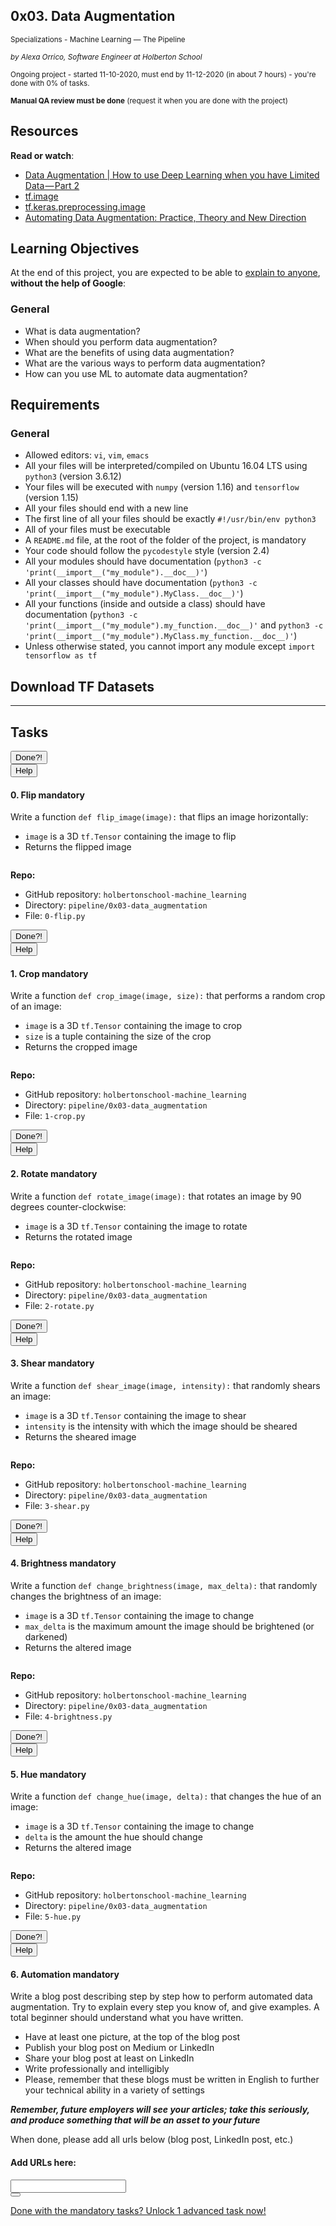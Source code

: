 <article class=""><div id="jigsaw-shortcut-lists"></div><h1 class="gap">0x03. Data Augmentation</h1><div id="project_id" style="display: none" data-project-id="852"></div><p class="sm-gap"><small><i class="fa fa-folder-open"></i> Specializations - Machine Learning ― The Pipeline </small></p><p><em><small><i class="fa fa-user"></i> by Alexa Orrico, Software Engineer at Holberton School </small></em></p><p><small><i class="fa fa-calendar"></i> Ongoing project - started 11-10-2020, must end by 11-12-2020 (in about 7 hours) - you're done with <span id="student_task_done_percentage">0</span>% of tasks. </small></p><p><small><i class="fa fa-check-square"></i><strong>Manual QA review must be done</strong> (request it when you are done with the project) </small></p><article id="description" class="gap formatted-content"><h2>Resources</h2><p><strong>Read or watch</strong>:</p><ul><li><a href="/rltoken/2jHe5oim91wZro4SRdoB1w" title="Data Augmentation | How to use Deep Learning when you have Limited Data — Part 2" target="_blank">Data Augmentation | How to use Deep Learning when you have Limited Data — Part 2</a></li><li><a href="/rltoken/SJyavhXgzGprWBKoU0p2Ow" title="tf.image" target="_blank">tf.image</a></li><li><a href="/rltoken/gezEJPsqC-6-mGpI0B38Wg" title="tf.keras.preprocessing.image" target="_blank">tf.keras.preprocessing.image</a></li><li><a href="/rltoken/wboFN7gUujerC1dfHX24PQ" title="Automating Data Augmentation: Practice, Theory and New Direction" target="_blank">Automating Data Augmentation: Practice, Theory and New Direction</a></li></ul><h2>Learning Objectives</h2><p>At the end of this project, you are expected to be able to <a href="/rltoken/UY4u9LTJumHV5HGaINEnDA" title="explain to anyone" target="_blank">explain to anyone</a>, <strong>without the help of Google</strong>:</p><h3>General</h3><ul><li>What is data augmentation?</li><li>When should you perform data augmentation?</li><li>What are the benefits of using data augmentation?</li><li>What are the various ways to perform data augmentation?</li><li>How can you use ML to automate data augmentation?</li></ul><h2>Requirements</h2><h3>General</h3><ul><li>Allowed editors: <code>vi</code>, <code>vim</code>, <code>emacs</code></li><li>All your files will be interpreted/compiled on Ubuntu 16.04 LTS using <code>python3</code> (version 3.6.12)</li><li>Your files will be executed with <code>numpy</code> (version 1.16) and <code>tensorflow</code> (version 1.15)</li><li>All your files should end with a new line</li><li>The first line of all your files should be exactly <code>#!/usr/bin/env python3</code></li><li>All of your files must be executable</li><li>A <code>README.md</code> file, at the root of the folder of the project, is mandatory</li><li>Your code should follow the <code>pycodestyle</code> style (version 2.4)</li><li>All your modules should have documentation (<code>python3 -c 'print(__import__("my_module").__doc__)'</code>)</li><li>All your classes should have documentation (<code>python3 -c 'print(__import__("my_module").MyClass.__doc__)'</code>)</li><li>All your functions (inside and outside a class) should have documentation (<code>python3 -c 'print(__import__("my_module").my_function.__doc__)'</code> and <code>python3 -c 'print(__import__("my_module").MyClass.my_function.__doc__)'</code>)</li><li>Unless otherwise stated, you cannot import any module except <code>import tensorflow as tf</code></li></ul><h2>Download TF Datasets</h2><precode language="" precodenum="0"></precode></article><!-- Servers --><!-- Tasks --><hr class="gap"><h2 class="gap">Tasks</h2><section class="formatted-content"><div data-role="task7121" data-position="1"><div class=" clearfix gap" id="task-7121"><span id="user_id" data-id="870"></span><div class="student_task_controls"><!-- button Done --><button class="student_task_done btn btn-default no" data-task-id="7121"><span class="no"><i class="fa fa-square-o"></i></span><span class="yes"><i class="fa fa-check-square-o"></i></span><span class="pending"><i class="fa fa-spinner fa-pulse"></i></span> Done<span class="no pending">?</span><span class="yes">!</span></button><br><!-- button Help! --><button class="users_done_for_task btn btn-default btn-default" data-task-id="7121" data-project-id="852" data-toggle="modal" data-target="#task-7121-users-done-modal"> Help </button></div><h4 class="task"> 0. Flip <span class="alert alert-warning mandatory-optional"> mandatory </span></h4><!-- Progress vs Score --><!-- Task Body --><p>Write a function <code>def flip_image(image):</code> that flips an image horizontally:</p><ul><li><code>image</code> is a 3D <code>tf.Tensor</code> containing the image to flip</li><li>Returns the flipped image</li></ul><precode language="" precodenum="1"></precode><p><img src="https://holbertonintranet.s3.amazonaws.com/uploads/medias/2020/10/3c70d4fb24140e583ec2cc640bba178f090c3829.png?X-Amz-Algorithm=AWS4-HMAC-SHA256&amp;X-Amz-Credential=AKIARDDGGGOUWMNL5ANN%2F20201111%2Fus-east-1%2Fs3%2Faws4_request&amp;X-Amz-Date=20201111T221515Z&amp;X-Amz-Expires=86400&amp;X-Amz-SignedHeaders=host&amp;X-Amz-Signature=7be18f1dada1ee61f3cd1160dc82dff7f8db8774ff5c8dedcfe567b6c1d910f9" alt="" style=""></p><!-- Task URLs --><!-- Github information --><p class="sm-gap"><strong>Repo:</strong></p><ul><li>GitHub repository: <code>holbertonschool-machine_learning</code></li><li>Directory: <code>pipeline/0x03-data_augmentation</code></li><li>File: <code>0-flip.py</code></li></ul></div></div><div data-role="task7122" data-position="2"><div class=" clearfix gap" id="task-7122"><span id="user_id" data-id="870"></span><div class="student_task_controls"><!-- button Done --><button class="student_task_done btn btn-default no" data-task-id="7122"><span class="no"><i class="fa fa-square-o"></i></span><span class="yes"><i class="fa fa-check-square-o"></i></span><span class="pending"><i class="fa fa-spinner fa-pulse"></i></span> Done<span class="no pending">?</span><span class="yes">!</span></button><br><!-- button Help! --><button class="users_done_for_task btn btn-default btn-default" data-task-id="7122" data-project-id="852" data-toggle="modal" data-target="#task-7122-users-done-modal"> Help </button></div><h4 class="task"> 1. Crop <span class="alert alert-warning mandatory-optional"> mandatory </span></h4><!-- Progress vs Score --><!-- Task Body --><p>Write a function <code>def crop_image(image, size):</code> that performs a random crop of an image:</p><ul><li><code>image</code> is a 3D <code>tf.Tensor</code> containing the image to crop</li><li><code>size</code> is a tuple containing the size of the crop</li><li>Returns the cropped image</li></ul><precode language="" precodenum="2"></precode><p><img src="https://holbertonintranet.s3.amazonaws.com/uploads/medias/2020/10/e3b06484b6d2c0dcdd99a447fb2e83e2975b758a.png?X-Amz-Algorithm=AWS4-HMAC-SHA256&amp;X-Amz-Credential=AKIARDDGGGOUWMNL5ANN%2F20201111%2Fus-east-1%2Fs3%2Faws4_request&amp;X-Amz-Date=20201111T221515Z&amp;X-Amz-Expires=86400&amp;X-Amz-SignedHeaders=host&amp;X-Amz-Signature=db127b9a910c9d7eb3575153de6b6d0a0d8742e55b37d9440fd7e09e249a6f04" alt="" style=""></p><!-- Task URLs --><!-- Github information --><p class="sm-gap"><strong>Repo:</strong></p><ul><li>GitHub repository: <code>holbertonschool-machine_learning</code></li><li>Directory: <code>pipeline/0x03-data_augmentation</code></li><li>File: <code>1-crop.py</code></li></ul></div></div><div data-role="task7123" data-position="3"><div class=" clearfix gap" id="task-7123"><span id="user_id" data-id="870"></span><div class="student_task_controls"><!-- button Done --><button class="student_task_done btn btn-default no" data-task-id="7123"><span class="no"><i class="fa fa-square-o"></i></span><span class="yes"><i class="fa fa-check-square-o"></i></span><span class="pending"><i class="fa fa-spinner fa-pulse"></i></span> Done<span class="no pending">?</span><span class="yes">!</span></button><br><!-- button Help! --><button class="users_done_for_task btn btn-default btn-default" data-task-id="7123" data-project-id="852" data-toggle="modal" data-target="#task-7123-users-done-modal"> Help </button></div><h4 class="task"> 2. Rotate <span class="alert alert-warning mandatory-optional"> mandatory </span></h4><!-- Progress vs Score --><!-- Task Body --><p>Write a function <code>def rotate_image(image):</code> that rotates an image by 90 degrees counter-clockwise:</p><ul><li><code>image</code> is a 3D <code>tf.Tensor</code> containing the image to rotate</li><li>Returns the rotated image</li></ul><precode language="" precodenum="3"></precode><p><img src="https://holbertonintranet.s3.amazonaws.com/uploads/medias/2020/10/670106424f5b215f33b4c0f39699ae1ffe89dbb3.png?X-Amz-Algorithm=AWS4-HMAC-SHA256&amp;X-Amz-Credential=AKIARDDGGGOUWMNL5ANN%2F20201111%2Fus-east-1%2Fs3%2Faws4_request&amp;X-Amz-Date=20201111T221515Z&amp;X-Amz-Expires=86400&amp;X-Amz-SignedHeaders=host&amp;X-Amz-Signature=902a578b248989fd3459591b1e67deea0b23db0ace10fb76b8c8f6a0bb060526" alt="" style=""></p><!-- Task URLs --><!-- Github information --><p class="sm-gap"><strong>Repo:</strong></p><ul><li>GitHub repository: <code>holbertonschool-machine_learning</code></li><li>Directory: <code>pipeline/0x03-data_augmentation</code></li><li>File: <code>2-rotate.py</code></li></ul></div></div><div data-role="task7124" data-position="4"><div class=" clearfix gap" id="task-7124"><span id="user_id" data-id="870"></span><div class="student_task_controls"><!-- button Done --><button class="student_task_done btn btn-default no" data-task-id="7124"><span class="no"><i class="fa fa-square-o"></i></span><span class="yes"><i class="fa fa-check-square-o"></i></span><span class="pending"><i class="fa fa-spinner fa-pulse"></i></span> Done<span class="no pending">?</span><span class="yes">!</span></button><br><!-- button Help! --><button class="users_done_for_task btn btn-default btn-default" data-task-id="7124" data-project-id="852" data-toggle="modal" data-target="#task-7124-users-done-modal"> Help </button></div><h4 class="task"> 3. Shear <span class="alert alert-warning mandatory-optional"> mandatory </span></h4><!-- Progress vs Score --><!-- Task Body --><p>Write a function <code>def shear_image(image, intensity):</code> that randomly shears an image:</p><ul><li><code>image</code> is a 3D <code>tf.Tensor</code> containing the image to shear</li><li><code>intensity</code> is the intensity with which the image should be sheared</li><li>Returns the sheared image</li></ul><precode language="" precodenum="4"></precode><p><img src="https://holbertonintranet.s3.amazonaws.com/uploads/medias/2020/10/cd5148646829e2f9b540cea1833d34d5f89faf2c.png?X-Amz-Algorithm=AWS4-HMAC-SHA256&amp;X-Amz-Credential=AKIARDDGGGOUWMNL5ANN%2F20201111%2Fus-east-1%2Fs3%2Faws4_request&amp;X-Amz-Date=20201111T221515Z&amp;X-Amz-Expires=86400&amp;X-Amz-SignedHeaders=host&amp;X-Amz-Signature=ac2e76820f0fff9c40eefb01f0b2dc65a3731cac30834a5acbf3d86f390d061b" alt="" style=""></p><!-- Task URLs --><!-- Github information --><p class="sm-gap"><strong>Repo:</strong></p><ul><li>GitHub repository: <code>holbertonschool-machine_learning</code></li><li>Directory: <code>pipeline/0x03-data_augmentation</code></li><li>File: <code>3-shear.py</code></li></ul></div></div><div data-role="task7125" data-position="5"><div class=" clearfix gap" id="task-7125"><span id="user_id" data-id="870"></span><div class="student_task_controls"><!-- button Done --><button class="student_task_done btn btn-default no" data-task-id="7125"><span class="no"><i class="fa fa-square-o"></i></span><span class="yes"><i class="fa fa-check-square-o"></i></span><span class="pending"><i class="fa fa-spinner fa-pulse"></i></span> Done<span class="no pending">?</span><span class="yes">!</span></button><br><!-- button Help! --><button class="users_done_for_task btn btn-default btn-default" data-task-id="7125" data-project-id="852" data-toggle="modal" data-target="#task-7125-users-done-modal"> Help </button></div><h4 class="task"> 4. Brightness <span class="alert alert-warning mandatory-optional"> mandatory </span></h4><!-- Progress vs Score --><!-- Task Body --><p>Write a function <code>def change_brightness(image, max_delta):</code> that randomly changes the brightness of an image:</p><ul><li><code>image</code> is a 3D <code>tf.Tensor</code> containing the image to change</li><li><code>max_delta</code> is the maximum amount the image should be brightened (or darkened)</li><li>Returns the altered image</li></ul><precode language="" precodenum="5"></precode><p><img src="https://holbertonintranet.s3.amazonaws.com/uploads/medias/2020/10/3001edca791b04ccde934a44fe3095b1e544a425.png?X-Amz-Algorithm=AWS4-HMAC-SHA256&amp;X-Amz-Credential=AKIARDDGGGOUWMNL5ANN%2F20201111%2Fus-east-1%2Fs3%2Faws4_request&amp;X-Amz-Date=20201111T221515Z&amp;X-Amz-Expires=86400&amp;X-Amz-SignedHeaders=host&amp;X-Amz-Signature=993b15e237196175c2801c02a7d12d607a53e2f397d90d46cd010d2c032e4dcf" alt="" style=""></p><!-- Task URLs --><!-- Github information --><p class="sm-gap"><strong>Repo:</strong></p><ul><li>GitHub repository: <code>holbertonschool-machine_learning</code></li><li>Directory: <code>pipeline/0x03-data_augmentation</code></li><li>File: <code>4-brightness.py</code></li></ul></div></div><div data-role="task7126" data-position="6"><div class=" clearfix gap" id="task-7126"><span id="user_id" data-id="870"></span><div class="student_task_controls"><!-- button Done --><button class="student_task_done btn btn-default no" data-task-id="7126"><span class="no"><i class="fa fa-square-o"></i></span><span class="yes"><i class="fa fa-check-square-o"></i></span><span class="pending"><i class="fa fa-spinner fa-pulse"></i></span> Done<span class="no pending">?</span><span class="yes">!</span></button><br><!-- button Help! --><button class="users_done_for_task btn btn-default btn-default" data-task-id="7126" data-project-id="852" data-toggle="modal" data-target="#task-7126-users-done-modal"> Help </button></div><h4 class="task"> 5. Hue <span class="alert alert-warning mandatory-optional"> mandatory </span></h4><!-- Progress vs Score --><!-- Task Body --><p>Write a function <code>def change_hue(image, delta):</code> that changes the hue of an image:</p><ul><li><code>image</code> is a 3D <code>tf.Tensor</code> containing the image to change</li><li><code>delta</code> is the amount the hue should change</li><li>Returns the altered image</li></ul><precode language="" precodenum="6"></precode><p><img src="https://holbertonintranet.s3.amazonaws.com/uploads/medias/2020/10/a1e9035f2000dbb5649032ac424d1ebe980e8a07.png?X-Amz-Algorithm=AWS4-HMAC-SHA256&amp;X-Amz-Credential=AKIARDDGGGOUWMNL5ANN%2F20201111%2Fus-east-1%2Fs3%2Faws4_request&amp;X-Amz-Date=20201111T221515Z&amp;X-Amz-Expires=86400&amp;X-Amz-SignedHeaders=host&amp;X-Amz-Signature=b69c0ea775cbda72def7c32e3ebd65a371fea5e82ce57f121df809130ca8d3ac" alt="" style=""></p><!-- Task URLs --><!-- Github information --><p class="sm-gap"><strong>Repo:</strong></p><ul><li>GitHub repository: <code>holbertonschool-machine_learning</code></li><li>Directory: <code>pipeline/0x03-data_augmentation</code></li><li>File: <code>5-hue.py</code></li></ul></div></div><div data-role="task7127" data-position="7"><div class=" clearfix gap" id="task-7127"><span id="user_id" data-id="870"></span><div class="student_task_controls"><!-- button Done --><button class="student_task_done btn btn-default no" data-task-id="7127"><span class="no"><i class="fa fa-square-o"></i></span><span class="yes"><i class="fa fa-check-square-o"></i></span><span class="pending"><i class="fa fa-spinner fa-pulse"></i></span> Done<span class="no pending">?</span><span class="yes">!</span></button><br><!-- button Help! --><button class="users_done_for_task btn btn-default btn-default" data-task-id="7127" data-project-id="852" data-toggle="modal" data-target="#task-7127-users-done-modal"> Help </button></div><h4 class="task"> 6. Automation <span class="alert alert-warning mandatory-optional"> mandatory </span></h4><!-- Progress vs Score --><!-- Task Body --><p>Write a blog post describing step by step how to perform automated data augmentation. Try to explain every step you know of, and give examples. A total beginner should understand what you have written.</p><ul><li>Have at least one picture, at the top of the blog post</li><li>Publish your blog post on Medium or LinkedIn</li><li>Share your blog post at least on LinkedIn</li><li>Write professionally and intelligibly</li><li>Please, remember that these blogs must be written in English to further your technical ability in a variety of settings</li></ul><p><strong><em>Remember, future employers will see your articles; take this seriously, and produce something that will be an asset to your future</em></strong></p><p>When done, please add all urls below (blog post, LinkedIn post, etc.)</p><!-- Task URLs --><div class="blog_post_div"><h4> Add URLs here:</h4><div class="form-group row"><div class="col-sm-11"><input id="input_7127" type="text" value="" class="form-control"></div><div class="col-sm-1"><button data-task-requesting="0" data-user-id="870" data-task-id="7127" type="button" class="add_task_url"><span class="glyphicon glyphicon-plus" aria-hidden="true"></span></button></div></div><div class="task_url_error_msg" data-task-id="7127"></div><ul class="list_7127"></ul></div><!-- Github information --></div></div></section><p class="lg-gap formatted-content"><a class="btn btn-primary btn-block" data-confirm="Are you sure? You still have mandatory tasks to do on the projects &quot;0x02. Databases&quot;, &quot;0x18. Merge Sort&quot;, &quot;0x02. Data Preprocessing&quot;, &quot;0x03. Data Augmentation&quot;, &quot;0x02. Building your narrative - First Draft&quot;, &quot;0x03. Resume - Second Draft&quot;, you really should focus on those first." href="/projects/852/unlock_optionals">Done with the mandatory tasks? Unlock 1 advanced task now!</a></p></article>
